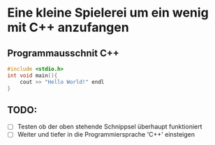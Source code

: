 # Eine kleine Spielerei um ein wenig mit C++ anzufangen

## Programmausschnit C++ 
```C++
#include <stdio.h>
int void main(){
    cout >> "Hello World!" endl
}
```

## TODO:
- [ ] Testen ob der oben stehende Schnippsel überhaupt funktioniert
- [ ] Weiter und tiefer in die Programmiersprache 'C++' einsteigen
